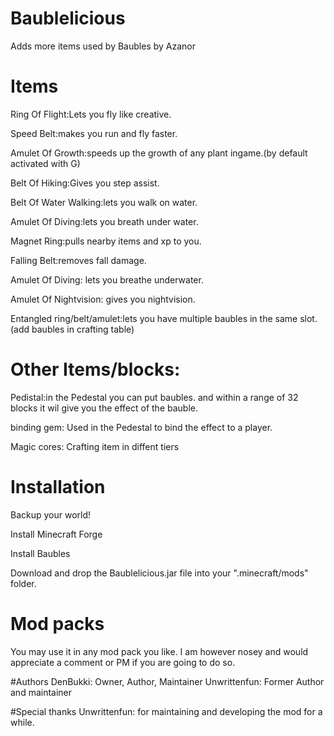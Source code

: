 # Baublelicious
Adds more items used by Baubles by Azanor

 
# Items
Ring Of Flight:Lets you fly like creative.

Speed Belt:makes you run and fly faster.

Amulet Of Growth:speeds up the growth of any plant ingame.(by default activated with G)

Belt Of Hiking:Gives you step assist.

Belt Of Water Walking:lets you walk on water.

Amulet Of Diving:lets you breath under water.

Magnet Ring:pulls nearby items and xp to you.

Falling Belt:removes fall damage.

Amulet Of Diving: lets you breathe underwater.

Amulet Of Nightvision: gives you nightvision.

 

Entangled ring/belt/amulet:lets you have multiple baubles in the same slot.(add baubles in crafting table)

 

# Other Items/blocks:

Pedistal:in the Pedestal you can put baubles. and within a range of 32 blocks it wil give you the effect of the bauble.

binding gem: Used in the Pedestal to bind the effect to a player.

Magic cores: Crafting item in diffent tiers
 
# Installation
Backup your world!

Install Minecraft Forge

Install Baubles

Download and drop the Baublelicious.jar file into your ".minecraft/mods" folder. 
 

# Mod packs
You may use it in any mod pack you like. I am however nosey and would appreciate a comment or PM if you are going to do so.

#Authors
DenBukki: Owner, Author, Maintainer
Unwrittenfun: Former Author and maintainer

#Special thanks
Unwrittenfun: for maintaining and developing the mod for a while.
